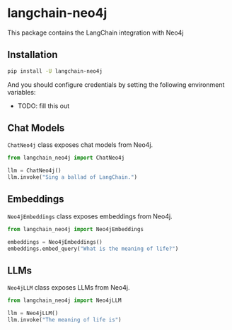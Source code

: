 # langchain-neo4j

This package contains the LangChain integration with Neo4j

## Installation

```bash
pip install -U langchain-neo4j
```

And you should configure credentials by setting the following environment variables:

* TODO: fill this out

## Chat Models

`ChatNeo4j` class exposes chat models from Neo4j.

```python
from langchain_neo4j import ChatNeo4j

llm = ChatNeo4j()
llm.invoke("Sing a ballad of LangChain.")
```

## Embeddings

`Neo4jEmbeddings` class exposes embeddings from Neo4j.

```python
from langchain_neo4j import Neo4jEmbeddings

embeddings = Neo4jEmbeddings()
embeddings.embed_query("What is the meaning of life?")
```

## LLMs
`Neo4jLLM` class exposes LLMs from Neo4j.

```python
from langchain_neo4j import Neo4jLLM

llm = Neo4jLLM()
llm.invoke("The meaning of life is")
```
